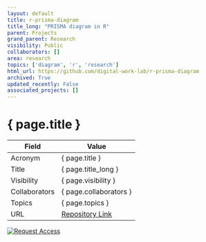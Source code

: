```yaml
---
layout: default
title: r-prisma-diagram
title_long: "PRISMA diagram in R"
parent: Projects
grand_parent: Research
visibility: Public
collaborators: []
area: research
topics: ['diagram', 'r', 'research']
html_url: https://github.com/digital-work-lab/r-prisma-diagram
archived: True
updated_recently: False
associated_projects: []
---
```


# { page.title }

Field               | Value
------------------- | ----------------------------------
Acronym             | { page.title }
Title               | { page.title_long }
Visibility          | { page.visibility }
Collaborators       | { page.collaborators }
Topics              | { page.topics }
URL                 | [Repository Link](https://github.com/digital-work-lab/r-prisma-diagram)

[![Request Access](https://img.shields.io/badge/Request-Access-blue?style=for-the-badge)](https://github.com/digital-work-lab/r-prisma-diagram/issues/new?assignees=geritwagner&labels=access+request&template=request-repo-access.md&title=%5BAccess+Request%5D+Request+for+access+to+repository)

